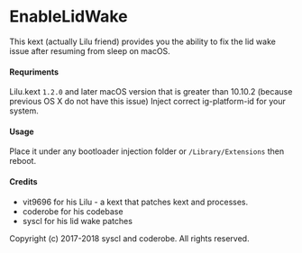 EnableLidWake
====

This kext (actually Lilu friend) provides you the ability to fix the lid wake issue after resuming from sleep on macOS.

####  Requriments
Lilu.kext ```1.2.0``` and later
macOS version that is greater than 10.10.2 (because previous OS X do not have this issue)
Inject correct ig-platform-id for your system.

####  Usage
Place it under any bootloader injection folder or ```/Library/Extensions``` then reboot.

####  Credits
- vit9696 for his Lilu - a kext that patches kext and processes.
- coderobe for his codebase
- syscl for his lid wake patches

Copyright (c) 2017-2018 syscl and coderobe. All rights reserved.
